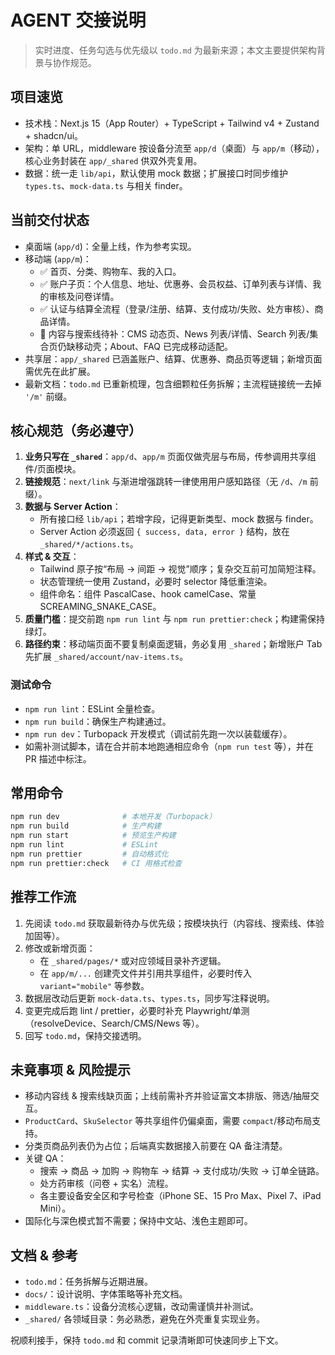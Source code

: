 # AGENT 交接说明

> 实时进度、任务勾选与优先级以 `todo.md` 为最新来源；本文主要提供架构背景与协作规范。

## 项目速览

- 技术栈：Next.js 15（App Router）+ TypeScript + Tailwind v4 + Zustand + shadcn/ui。
- 架构：单 URL，middleware 按设备分流至 `app/d`（桌面）与 `app/m`（移动），核心业务封装在 `app/_shared` 供双外壳复用。
- 数据：统一走 `lib/api`，默认使用 mock 数据；扩展接口时同步维护 `types.ts`、`mock-data.ts` 与相关 finder。

## 当前交付状态

- 桌面端 (`app/d`)：全量上线，作为参考实现。
- 移动端 (`app/m`)：
  - ✅ 首页、分类、购物车、我的入口。
  - ✅ 账户子页：个人信息、地址、优惠券、会员权益、订单列表与详情、我的审核及问卷详情。
  - ✅ 认证与结算全流程（登录/注册、结算、支付成功/失败、处方审核）、商品详情。
  - 🚧 内容与搜索线待补：CMS 动态页、News 列表/详情、Search 列表/集合页仍缺移动壳；About、FAQ 已完成移动适配。
- 共享层：`app/_shared` 已涵盖账户、结算、优惠券、商品页等逻辑；新增页面需优先在此扩展。
- 最新文档：`todo.md` 已重新梳理，包含细颗粒任务拆解；主流程链接统一去掉 `'/m'` 前缀。

## 核心规范（务必遵守）

1. **业务只写在 `_shared`**：`app/d`、`app/m` 页面仅做壳层与布局，传参调用共享组件/页面模块。
2. **链接规范**：`next/link` 与渐进增强跳转一律使用用户感知路径（无 `/d`、`/m` 前缀）。
3. **数据与 Server Action**：
   - 所有接口经 `lib/api`；若增字段，记得更新类型、mock 数据与 finder。
   - Server Action 必须返回 `{ success, data, error }` 结构，放在 `_shared/*/actions.ts`。
4. **样式 & 交互**：
   - Tailwind 原子按“布局 → 间距 → 视觉”顺序；复杂交互前可加简短注释。
   - 状态管理统一使用 Zustand，必要时 selector 降低重渲染。
   - 组件命名：组件 PascalCase、hook camelCase、常量 SCREAMING_SNAKE_CASE。
5. **质量门槛**：提交前跑 `npm run lint` 与 `npm run prettier:check`；构建需保持绿灯。
6. **路径约束**：移动端页面不要复制桌面逻辑，务必复用 `_shared`；新增账户 Tab 先扩展 `_shared/account/nav-items.ts`。

### 测试命令

- `npm run lint`：ESLint 全量检查。
- `npm run build`：确保生产构建通过。
- `npm run dev`：Turbopack 开发模式（调试前先跑一次以装载缓存）。
- 如需补测试脚本，请在合并前本地跑通相应命令（`npm run test` 等），并在 PR 描述中标注。

## 常用命令

```bash
npm run dev              # 本地开发（Turbopack）
npm run build            # 生产构建
npm run start            # 预览生产构建
npm run lint             # ESLint
npm run prettier         # 自动格式化
npm run prettier:check   # CI 用格式检查
```

## 推荐工作流

1. 先阅读 `todo.md` 获取最新待办与优先级；按模块执行（内容线、搜索线、体验加固等）。
2. 修改或新增页面：
   - 在 `_shared/pages/*` 或对应领域目录补齐逻辑。
   - 在 `app/m/...` 创建壳文件并引用共享组件，必要时传入 `variant="mobile"` 等参数。
3. 数据层改动后更新 `mock-data.ts`、`types.ts`，同步写注释说明。
4. 变更完成后跑 lint / prettier，必要时补充 Playwright/单测（resolveDevice、Search/CMS/News 等）。
5. 回写 `todo.md`，保持交接透明。

## 未竟事项 & 风险提示

- 移动内容线 & 搜索线缺页面；上线前需补齐并验证富文本排版、筛选/抽屉交互。
- `ProductCard`、`SkuSelector` 等共享组件仍偏桌面，需要 `compact`/移动布局支持。
- 分类页商品列表仍为占位；后端真实数据接入前要在 QA 备注清楚。
- 关键 QA：
  - 搜索 → 商品 → 加购 → 购物车 → 结算 → 支付成功/失败 → 订单全链路。
  - 处方药审核（问卷 + 实名）流程。
  - 各主要设备安全区和字号检查（iPhone SE、15 Pro Max、Pixel 7、iPad Mini）。
- 国际化与深色模式暂不需要；保持中文站、浅色主题即可。

## 文档 & 参考

- `todo.md`：任务拆解与近期进展。
- `docs/`：设计说明、字体策略等补充文档。
- `middleware.ts`：设备分流核心逻辑，改动需谨慎并补测试。
- `_shared/` 各领域目录：务必熟悉，避免在外壳重复实现业务。

祝顺利接手，保持 `todo.md` 和 commit 记录清晰即可快速同步上下文。
